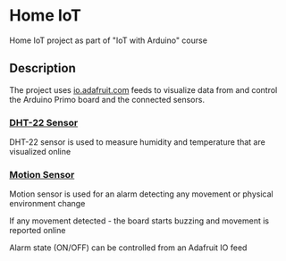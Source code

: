 # Home IoT
Home IoT project as part of "IoT with Arduino" course

## Description
The project uses [io.adafruit.com](https://io.adafruit.com) feeds to visualize data from and control the Arduino Primo board and the connected sensors.

### [DHT-22 Sensor](https://www.robotev.com/product_info.php?cPath=1_29&products_id=304)
DHT-22 sensor is used to measure humidity and temperature that are visualized online

### [Motion Sensor](https://www.robotev.com/product_info.php?cPath=1_29&products_id=179)
Motion sensor is used for an alarm detecting any movement or physical environment change

If any movement detected - the board starts buzzing and movement is reported online

Alarm state (ON/OFF) can be controlled from an Adafruit IO feed